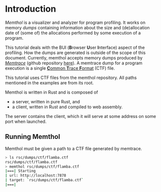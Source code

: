 # Introduction

*Memthol* is a visualizer and analyzer for program profiling. It works on memory *dumps* containing
information about the size and (de)allocation date of (some of) the allocations performed by some
execution of a program.

This tutorial deals with the BUI (**B**rowser **U**ser **I**nterface) aspect of the profiling. How
the dumps are generated is outside of the scope of this document. Currently, memthol accepts memory
dumps produced by [*Memtrace*][memtrace] (github repository [here][memtrace git]). A memtrace dump
for a program execution is a single [**C**ommon **T**race **F**ormat](https://diamon.org/ctf) (CTF)
file.

This tutorial uses CTF files from the memthol repository. All paths mentioned in the examples are
from its root.

Memthol is written in Rust and is composed of

- a server, written in pure Rust, and
- a client, written in Rust and compiled to web assembly.

The server contains the client, which it will serve at some address on some port when launched.

## Running Memthol

Memthol must be given a path to a CTF file generated by memtrace. 

```bash
> ls rsc/dumps/ctf/flamba.ctf
rsc/dumps/ctf/flamba.ctf
> memthol rsc/dumps/ctf/flamba.ctf
|===| Starting
| url: http://localhost:7878
| target: `rsc/dumps/ctf/flamba.ctf`
|===|

```

[memtrace]: https://blog.janestreet.com/finding-memory-leaks-with-memtrace
(Blog post: Finding Memory Leaks With Memtrace)
[memtrace git]: https://github.com/janestreet/memtrace
(Memtrace on github.com)
